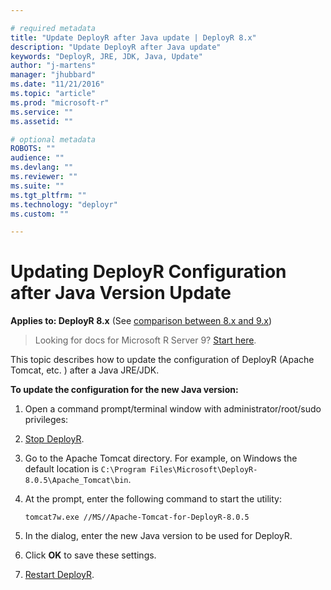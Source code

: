 ```yaml
---

# required metadata
title: "Update DeployR after Java update | DeployR 8.x"
description: "Update DeployR after Java update"
keywords: "DeployR, JRE, JDK, Java, Update"
author: "j-martens"
manager: "jhubbard"
ms.date: "11/21/2016"
ms.topic: "article"
ms.prod: "microsoft-r"
ms.service: ""
ms.assetid: ""

# optional metadata
ROBOTS: ""
audience: ""
ms.devlang: ""
ms.reviewer: ""
ms.suite: ""
ms.tgt_pltfrm: ""
ms.technology: "deployr"
ms.custom: ""

---
```


# Updating DeployR Configuration after Java Version Update

**Applies to: DeployR 8.x**   (See [comparison between 8.x and 9.x](../rserver-whats-new.md#8vs9))

>Looking for docs for Microsoft R Server 9? [Start here](../what-is-operationalization.md).

This topic describes how to update the configuration of DeployR (Apache Tomcat, etc. ) after a Java JRE/JDK.


**To update the configuration for the new Java version:**

1. Open a command prompt/terminal window with administrator/root/sudo privileges:

1. [Stop DeployR](deployr-common-administration-tasks.md#startstop).

1. Go to the Apache Tomcat directory. For example, on Windows the default location is `C:\Program Files\Microsoft\DeployR-8.0.5\Apache_Tomcat\bin`.

1. At the prompt, enter the following command to start the utility:
   ```
   tomcat7w.exe //MS//Apache-Tomcat-for-DeployR-8.0.5
   ```

1. In the dialog, enter the new Java version to be used for DeployR.
 
1. Click **OK** to save these settings.

1. [Restart DeployR](deployr-common-administration-tasks.md#startstop).
 


